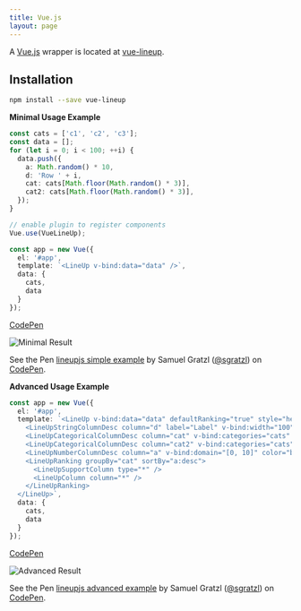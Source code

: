 ```yaml
---
title: Vue.js
layout: page
---
```



A [Vue.js](https://vuejs.org/) wrapper is located at [vue-lineup](https://github.com/lineupjs/vue-lineup). 


Installation
------------


```bash
npm install --save vue-lineup
```

**Minimal Usage Example**

```ts
const cats = ['c1', 'c2', 'c3'];
const data = [];
for (let i = 0; i < 100; ++i) {
  data.push({
    a: Math.random() * 10,
    d: 'Row ' + i,
    cat: cats[Math.floor(Math.random() * 3)],
    cat2: cats[Math.floor(Math.random() * 3)],
  });
}

// enable plugin to register components
Vue.use(VueLineUp);

const app = new Vue({
  el: '#app',
  template: `<LineUp v-bind:data="data" />`,
  data: {
    cats,
    data
  }
});
```

[CodePen](https://codepen.io/sgratzl/pen/pKGmvK)

![Minimal Result](https://user-images.githubusercontent.com/4129778/34654173-32180ff8-f3f8-11e7-8469-229fa34a65dc.png)

<p data-height="800" data-theme-id="light" data-slug-hash="pKGmvK" data-default-tab="result" data-user="sgratzl" data-pen-title="lineupjs simple example" data-preview="true" class="codepen">See the Pen <a href="https://codepen.io/sgratzl/pen/pKGmvK/">lineupjs simple example</a> by Samuel Gratzl (<a href="https://codepen.io/sgratzl">@sgratzl</a>) on <a href="https://codepen.io">CodePen</a>.</p>


**Advanced Usage Example**

```ts
const app = new Vue({
  el: '#app',
  template: `<LineUp v-bind:data="data" defaultRanking="true" style="height: 800px">
    <LineUpStringColumnDesc column="d" label="Label" v-bind:width="100" />
    <LineUpCategoricalColumnDesc column="cat" v-bind:categories="cats" color="green" />
    <LineUpCategoricalColumnDesc column="cat2" v-bind:categories="cats" color="blue" />
    <LineUpNumberColumnDesc column="a" v-bind:domain="[0, 10]" color="blue" />
    <LineUpRanking groupBy="cat" sortBy="a:desc">
      <LineUpSupportColumn type="*" />
      <LineUpColumn column="*" />
    </LineUpRanking>
  </LineUp>`,
  data: {
    cats,
    data
  }
});
```

[CodePen](https://codepen.io/sgratzl/pen/vrboWB)

![Advanced Result](https://user-images.githubusercontent.com/4129778/34654174-3235f784-f3f8-11e7-9361-44f5fa068bb9.png)

<p data-height="800" data-theme-id="light" data-slug-hash="vrboWB" data-default-tab="result" data-user="sgratzl" data-pen-title="lineupjs advanced example" data-preview="true" class="codepen">See the Pen <a href="https://codepen.io/sgratzl/pen/vrboWB/">lineupjs advanced example</a> by Samuel Gratzl (<a href="https://codepen.io/sgratzl">@sgratzl</a>) on <a href="https://codepen.io">CodePen</a>.</p>
